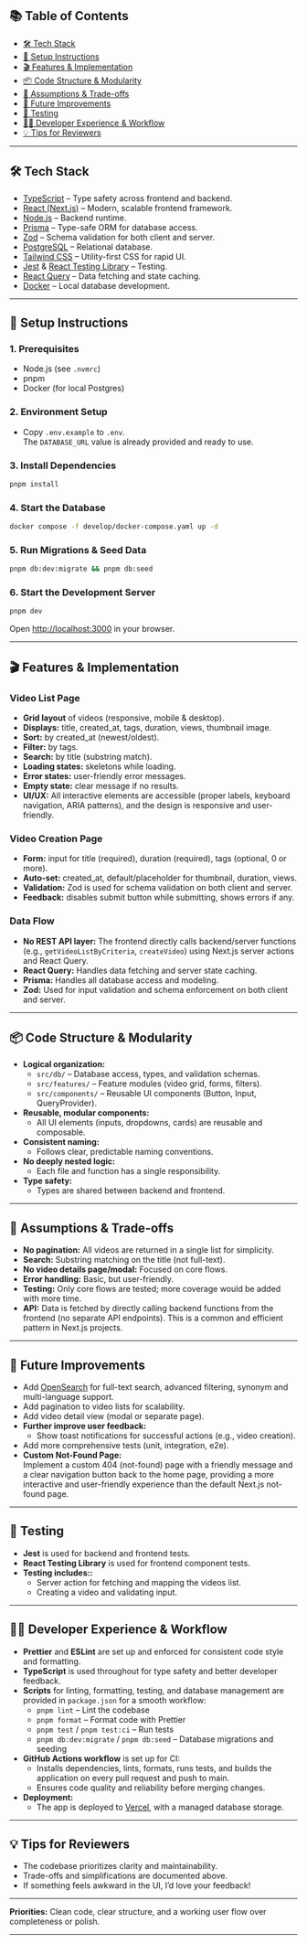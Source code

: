 ## 📚 Table of Contents

- [🛠️ Tech Stack](#-tech-stack)
- [📝 Setup Instructions](#-setup-instructions)
- [🎬 Features & Implementation](#-features--implementation)
- [📦 Code Structure & Modularity](#-code-structure--modularity)
- [📘 Assumptions & Trade-offs](#-assumptions--trade-offs)
- [🚀 Future Improvements](#-future-improvements)
- [🧪 Testing](#-testing)
- [👩‍💻 Developer Experience & Workflow](#-developer-experience--workflow)
- [💡 Tips for Reviewers](#-tips-for-reviewers)

---

## 🛠️ Tech Stack

- [TypeScript](https://www.typescriptlang.org/) – Type safety across frontend and backend.
- [React (Next.js)](https://nextjs.org/) – Modern, scalable frontend framework.
- [Node.js](https://nodejs.org/) – Backend runtime.
- [Prisma](https://www.prisma.io/) – Type-safe ORM for database access.
- [Zod](https://zod.dev/) – Schema validation for both client and server.
- [PostgreSQL](https://www.postgresql.org/) – Relational database.
- [Tailwind CSS](https://tailwindcss.com/) – Utility-first CSS for rapid UI.
- [Jest](https://jestjs.io/) & [React Testing Library](https://testing-library.com/docs/react-testing-library/intro/) – Testing.
- [React Query](https://tanstack.com/query/latest) – Data fetching and state caching.
- [Docker](https://www.docker.com/) – Local database development.

---

## 📝 Setup Instructions

### 1. Prerequisites

- Node.js (see `.nvmrc`)
- pnpm
- Docker (for local Postgres)

### 2. Environment Setup

- Copy `.env.example` to `.env`.  
  The `DATABASE_URL` value is already provided and ready to use.

### 3. Install Dependencies

```sh
pnpm install
```

### 4. Start the Database

```sh
docker compose -f develop/docker-compose.yaml up -d
```

### 5. Run Migrations & Seed Data

```sh
pnpm db:dev:migrate && pnpm db:seed
```

### 6. Start the Development Server

```sh
pnpm dev
```

Open [http://localhost:3000](http://localhost:3000) in your browser.

---

## 🎬 Features & Implementation

### Video List Page

- **Grid layout** of videos (responsive, mobile & desktop).
- **Displays:** title, created_at, tags, duration, views, thumbnail image.
- **Sort:** by created_at (newest/oldest).
- **Filter:** by tags.
- **Search:** by title (substring match).
- **Loading states:** skeletons while loading.
- **Error states:** user-friendly error messages.
- **Empty state:** clear message if no results.
- **UI/UX:** All interactive elements are accessible (proper labels, keyboard navigation, ARIA patterns), and the design is responsive and user-friendly.

### Video Creation Page

- **Form:** input for title (required), duration (required), tags (optional, 0 or more).
- **Auto-set:** created_at, default/placeholder for thumbnail, duration, views.
- **Validation:** Zod is used for schema validation on both client and server.
- **Feedback:** disables submit button while submitting, shows errors if any.

### Data Flow

- **No REST API layer:** The frontend directly calls backend/server functions (e.g., `getVideoListByCriteria`, `createVideo`) using Next.js server actions and React Query.
- **React Query:** Handles data fetching and server state caching.
- **Prisma:** Handles all database access and modeling.
- **Zod:** Used for input validation and schema enforcement on both client and server.

---

## 📦 Code Structure & Modularity

- **Logical organization:**
  - `src/db/` – Database access, types, and validation schemas.
  - `src/features/` – Feature modules (video grid, forms, filters).
  - `src/components/` – Reusable UI components (Button, Input, QueryProvider).
- **Reusable, modular components:**
  - All UI elements (inputs, dropdowns, cards) are reusable and composable.
- **Consistent naming:**
  - Follows clear, predictable naming conventions.
- **No deeply nested logic:**
  - Each file and function has a single responsibility.
- **Type safety:**
  - Types are shared between backend and frontend.

---

## 📘 Assumptions & Trade-offs

- **No pagination:** All videos are returned in a single list for simplicity.
- **Search:** Substring matching on the title (not full-text).
- **No video details page/modal:** Focused on core flows.
- **Error handling:** Basic, but user-friendly.
- **Testing:** Only core flows are tested; more coverage would be added with more time.
- **API:** Data is fetched by directly calling backend functions from the frontend (no separate API endpoints). This is a common and efficient pattern in Next.js projects.

---

## 🚀 Future Improvements

- Add [OpenSearch](https://opensearch.org/) for full-text search, advanced filtering, synonym and multi-language support.
- Add pagination to video lists for scalability.
- Add video detail view (modal or separate page).
- **Further improve user feedback:**
  - Show toast notifications for successful actions (e.g., video creation).
- Add more comprehensive tests (unit, integration, e2e).
- **Custom Not-Found Page:**  
  Implement a custom 404 (not-found) page with a friendly message and a clear navigation button back to the home page, providing a more interactive and user-friendly experience than the default Next.js not-found page.

---

## 🧪 Testing

- **Jest** is used for backend and frontend tests.
- **React Testing Library** is used for frontend component tests.
- **Testing includes::**
  - Server action for fetching and mapping the videos list.
  - Creating a video and validating input.

---

## 👩‍💻 Developer Experience & Workflow

- **Prettier** and **ESLint** are set up and enforced for consistent code style and formatting.
- **TypeScript** is used throughout for type safety and better developer feedback.
- **Scripts** for linting, formatting, testing, and database management are provided in `package.json` for a smooth workflow:
  - `pnpm lint` – Lint the codebase
  - `pnpm format` – Format code with Prettier
  - `pnpm test` / `pnpm test:ci` – Run tests
  - `pnpm db:dev:migrate` / `pnpm db:seed` – Database migrations and seeding
- **GitHub Actions workflow** is set up for CI:
  - Installs dependencies, lints, formats, runs tests, and builds the application on every pull request and push to main.
  - Ensures code quality and reliability before merging changes.
- **Deployment:**
  - The app is deployed to [Vercel](https://video-library-dashboard.vercel.app), with a managed database storage.

---

## 💡 Tips for Reviewers

- The codebase prioritizes clarity and maintainability.
- Trade-offs and simplifications are documented above.
- If something feels awkward in the UI, I’d love your feedback!

---

**Priorities:** Clean code, clear structure, and a working user flow over completeness or polish.

---
